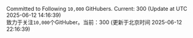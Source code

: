 Committed to Following `10,000` GitHubers. Current: <!-- FOLLOWING_COUNT -->300<!-- FOLLOWING_COUNT --> (Update at UTC <!-- LAST_UPDATED -->2025-06-12 14:16:39<!-- LAST_UPDATED -->)<br>
致力于关注`10,000`个GitHuber。当前：<!-- FOLLOWING_COUNT -->300<!-- FOLLOWING_COUNT --> (更新于北京时间 <!-- LAST_UPDATED_CST -->2025-06-12 22:16:39<!-- LAST_UPDATED_CST -->)
